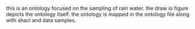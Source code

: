 this is an ontology focused on the sampling of rain water. the draw io figure depicts the ontology itself. the ontology is mapped in the ontology file along with shacl and data samples.
